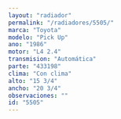 ```yaml
---
layout: "radiador"
permalink: "/radiadores/5505/"
marca: "Toyota"
modelo: "Pick Up"
ano: "1986"
motor: "L4 2.4"
transmision: "Automática"
parte: "433198"
clima: "Con clima"
alto: "15 3/4"
ancho: "20 3/4"
observaciones: ""
id: "5505"
---
```



